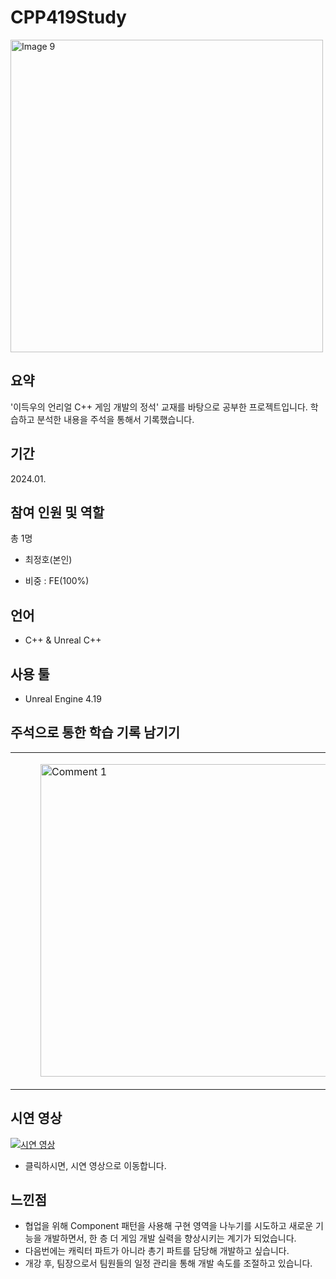 # CPP419Study


<img src = "https://github.com/Freode/CPP419Study/blob/main/ReadMeImage/CPP419_Title_1.png?raw=true" alt="Image 9" width="500">


## 요약


'이득우의 언리얼 C++ 게임 개발의 정석' 교재를 바탕으로 공부한 프로젝트입니다.
학습하고 분석한 내용을 주석을 통해서 기록했습니다.


## 기간
2024.01.


## 참여 인원 및 역할
총 1명
- 최정호(본인)


- 비중 : FE(100%)


## 언어
- C++ & Unreal C++

  
## 사용 툴
- Unreal Engine 4.19


## 주석으로 통한 학습 기록 남기기


<table>
  <tr>
    <td>
      <figure>
        <img src = "https://github.com/Freode/CPP419Study/blob/main/ReadMeImage/CPP419_Comment_1.png?raw=true" alt="Comment 1" width="500">
      </figure>
    </td>
    <td>
      <img src = "https://github.com/Freode/CPP419Study/blob/main/ReadMeImage/CPP419_Comment_2.png?raw=true" alt="Comment 2" width="500">
    </td>
  </tr>
</table>



## 시연 영상
[![시연 영상](https://github.com/Freode/CPP419Study/blob/main/ReadMeImage/CPP419_Title_1.png)](https://youtu.be/0s7hqYSqGRg)
- 클릭하시면, 시연 영상으로 이동합니다.


## 느낀점


- 협업을 위해 Component 패턴을 사용해 구현 영역을 나누기를 시도하고 새로운 기능을 개발하면서, 한 층 더 게임 개발 실력을 향상시키는 계기가 되었습니다.
- 다음번에는 캐릭터 파트가 아니라 총기 파트를 담당해 개발하고 싶습니다.
- 개강 후, 팀장으로서 팀원들의 일정 관리을 통해 개발 속도를 조절하고 있습니다.

